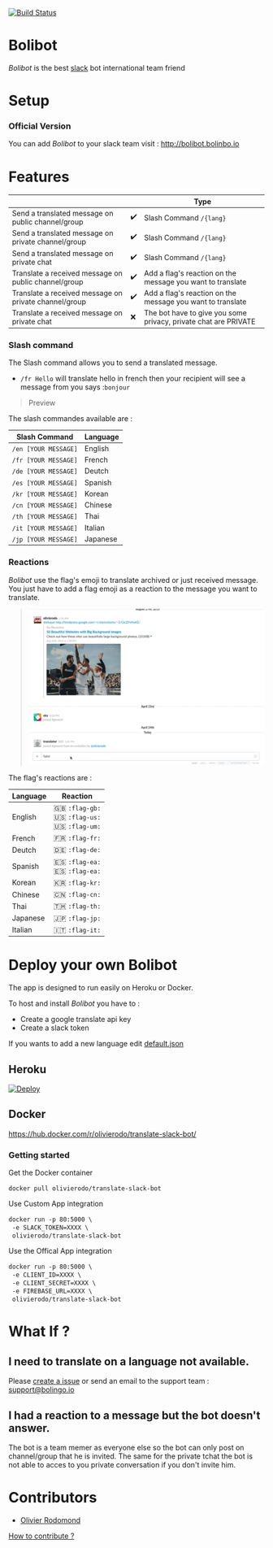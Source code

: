 [![Build Status](https://travis-ci.org/olivierodo/translator-slack-bot.svg?branch=master)](https://travis-ci.org/olivierodo/translator-slack-bot)

# Bolibot

*Bolibot* is the best [slack](https://slack.com/) bot international team friend

# Setup

### Official Version

You can add *Bolibot* to your slack team visit : http://bolibot.bolinbo.io

# Features

|  |  | Type  |
| ----------------------------------------------------- | ------------------- | ------------------------ |
| Send a translated message on public channel/group     | :heavy_check_mark:  | Slash Command `/{lang}` |
| Send a translated message on private channel/group    | :heavy_check_mark:  | Slash Command `/{lang}` |
| Send a translated message on private chat             | :heavy_check_mark:  | Slash Command `/{lang}` |
| Translate a received message on public channel/group  | :heavy_check_mark:  | Add a flag's reaction on the message you want to translate |
| Translate a received message on private channel/group | :heavy_check_mark:  | Add a flag's reaction on the message you want to translate |
| Translate a received message on private chat          | :x:                 | The bot have to give you some privacy, private chat are PRIVATE |

### Slash command

The Slash command allows you to send a translated message.

* `/fr Hello` will translate hello in french then your recipient will see a message from you says :`bonjour`

> Preview

The slash commandes available are :

| Slash Command              | Language |
| -------------------- | -------- |
| `/en [YOUR MESSAGE]` | English  |
| `/fr [YOUR MESSAGE]` | French   |
| `/de [YOUR MESSAGE]` | Deutch   |
| `/es [YOUR MESSAGE]` | Spanish  |
| `/kr [YOUR MESSAGE]` | Korean   |
| `/cn [YOUR MESSAGE]` | Chinese  |
| `/th [YOUR MESSAGE]` | Thai     |
| `/it [YOUR MESSAGE]` | Italian  |
| `/jp [YOUR MESSAGE]` | Japanese |


### Reactions

*Bolibot* use the flag's emoji to translate archived or just received message.
You just have to add a flag emoji as a reaction to the message you want to translate.

> ![preview reaction](doc/img/preview_reaction.gif)

The flag's reactions are :

| Language | Reaction |
| ----     | ---- |
| English | :gb: `:flag-gb:` <br> :us: `:flag-us:` <br> :us: `:flag-um:` |
| French | :fr: `:flag-fr:` |
| Deutch | :de: `:flag-de:` |
| Spanish | :es: `:flag-ea:` <br> :es: `:flag-ea:` |
| Korean | :kr: `:flag-kr:`|
| Chinese | :cn: `:flag-cn:`|
| Thai | 🇹🇭  `:flag-th:`|
| Japanese | :jp:  `:flag-jp:`|
| Italian | :it:  `:flag-it:`|

# Deploy your own Bolibot

The app is designed to run easily on Heroku or Docker.

To host and install *Bolibot* you have to :
* Create a google translate api key
* Create a slack token

If you wants to add a new language edit [default.json](/config/defaulg.json)


## Heroku

[![Deploy](https://www.herokucdn.com/deploy/button.svg)](https://heroku.com/deploy?template=https://github.com/olivierodo/translator-slack-bot)

## Docker

https://hub.docker.com/r/olivierodo/translate-slack-bot/

### Getting started

Get the Docker container
```
docker pull olivierodo/translate-slack-bot
```

Use Custom App integration

```
docker run -p 80:5000 \
 -e SLACK_TOKEN=XXXX \
 olivierodo/translate-slack-bot
```

Use the Offical App integration

```
docker run -p 80:5000 \
 -e CLIENT_ID=XXXX \
 -e CLIENT_SECRET=XXXX \
 -e FIREBASE_URL=XXXX \
 olivierodo/translate-slack-bot
```

# What If ?

## I need to translate on a language not available.

Please [create a issue](https://github.com/olivierodo/bolibot/issues/new) or send an email to the support team : support@bolingo.io

## I had a reaction to a message but the bot doesn't answer.

The bot is a team memer as everyone else so the bot can only post on channel/group that he is invited.
The same for the private tchat the bot is not able to acces to you private conversation if you don't invite him.

# Contributors

* [Olivier Rodomond](https://github.com/olivierodo)

[How to contribute ?](doc/contributing.md)
